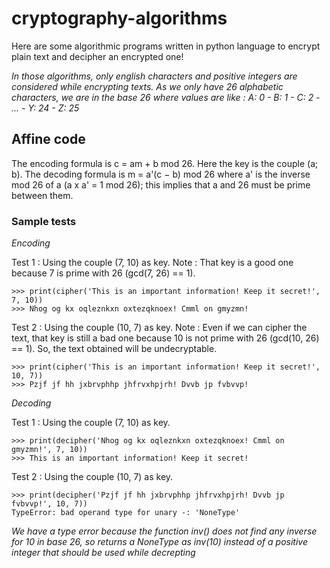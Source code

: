 # cryptography-algorithms
Here are some algorithmic programs written in python language to encrypt plain text and decipher an encrypted one!

*In those algorithms, only english characters and positive integers are considered while encrypting texts. 
As we only have 26 alphabetic characters, we are in the base 26 where values are like :
A: 0 - B: 1 - C: 2 - ... - Y: 24 - Z: 25*

## Affine code
The encoding formula is c = am + b mod 26. Here the key is the couple (a; b). 
The decoding formula is m = a'(c − b) mod 26 where a' is the inverse mod 26 of a (a x a' = 1 mod 26); this implies that a and 26 must be prime between them.

### Sample tests
*Encoding*

Test 1 : Using the couple (7, 10) as key.
Note : That key is a good one because 7 is prime with 26 (gcd(7, 26) == 1).

````
>>> print(cipher('This is an important information! Keep it secret!', 7, 10))
>>> Nhog og kx oqleznkxn oxtezqknoex! Cmml on gmyzmn!
````

Test 2 : Using the couple (10, 7) as key.
Note : Even if we can cipher the text, that key is still a bad one because 10 is not prime with 26 (gcd(10, 26) == 1). 
So, the text obtained will be undecryptable.

````
>>> print(cipher('This is an important information! Keep it secret!', 10, 7))
>>> Pzjf jf hh jxbrvphhp jhfrvxhpjrh! Dvvb jp fvbvvp!
````

*Decoding*

Test 1 : Using the couple (7, 10) as key.
````
>>> print(decipher('Nhog og kx oqleznkxn oxtezqknoex! Cmml on gmyzmn!', 7, 10))
>>> This is an important information! Keep it secret!
````

Test 2 : Using the couple (10, 7) as key.
````
>>> print(decipher('Pzjf jf hh jxbrvphhp jhfrvxhpjrh! Dvvb jp fvbvvp!', 10, 7))
TypeError: bad operand type for unary -: 'NoneType'
````
*We have a type error because the function inv() does not find any inverse for 10 in base 26,
so returns a NoneType as inv(10) instead of a positive integer that should be used while
decrepting*

